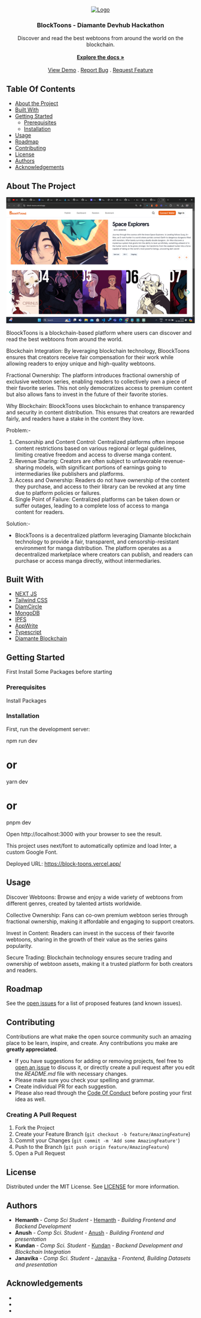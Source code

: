 <br/>
<p align="center">
  <a href="https://github.com/HEMANTH123SR/blocktoons">
    <img src="https://i.ibb.co/7jmyrpT/inifinity.png" alt="Logo" width="80" height="80">
  </a>

  <h3 align="center">BlockToons - Diamante Devhub Hackathon</h3>

  <p align="center">
     Discover and read the best webtoons from around the world on the blockchain. 
    <br/>
    <br/>
    <a href="https://github.com/HEMANTH123SR/blocktoons"><strong>Explore the docs »</strong></a>
    <br/>
    <br/>
    <a href="https://github.com/HEMANTH123SR/blocktoons">View Demo</a>
    .
    <a href="https://github.com/HEMANTH123SR/blocktoons/issues">Report Bug</a>
    .
    <a href="https://github.com/HEMANTH123SR/blocktoons/issues">Request Feature</a>
  </p>
</p>



## Table Of Contents

* [About the Project](#about-the-project)
* [Built With](#built-with)
* [Getting Started](#getting-started)
  * [Prerequisites](#prerequisites)
  * [Installation](#installation)
* [Usage](#usage)
* [Roadmap](#roadmap)
* [Contributing](#contributing)
* [License](#license)
* [Authors](#authors)
* [Acknowledgements](#acknowledgements)

## About The Project

![Screen Shot](./public/images/Screenshot%202024-09-01%20153058.png)

BloockToons is a blockchain-based platform where users can discover and read the best webtoons from around the world.

Blockchain Integration: By leveraging blockchain technology, BloockToons ensures that creators receive fair compensation for their work while allowing readers to enjoy unique and high-quality webtoons.

Fractional Ownership: The platform introduces fractional ownership of exclusive webtoon series, enabling readers to collectively own a piece of their favorite series. This not only democratizes access to premium content but also allows fans to invest in the future of their favorite stories.

Why Blockchain: BloockToons uses blockchain to enhance transparency and security in content distribution. This ensures that creators are rewarded fairly, and readers have a stake in the content they love.

Problem:-

1. Censorship and Content Control: Centralized platforms often impose content restrictions based on various regional or legal guidelines, limiting creative freedom and access to diverse manga content.
2. Revenue Sharing: Creators are often subject to unfavorable revenue-sharing models, with significant portions of earnings going to intermediaries like publishers and platforms.
3. Access and Ownership: Readers do not have ownership of the content they purchase, and access to their library can be revoked at any time due to platform policies or failures.
4. Single Point of Failure: Centralized platforms can be taken down or suffer outages, leading to a complete loss of access to manga content for readers.

Solution:-

* BlockToons is a decentralized platform leveraging Diamante blockchain technology to provide a fair, transparent, and censorship-resistant environment for manga distribution. The platform operates as a decentralized marketplace where creators can publish, and readers can purchase or access manga directly, without intermediaries.

## Built With

* [NEXT JS](https://nextjs.org/)
* [Tailwind CSS](https://tailwindcss.com/)
* [DiamCircle](https://diamcircle.com/)
* [MongoDB](https://www.mongodb.com/)
* [IPFS](https://ipfs.io/)
* [AppWrite](https://appwrite.io/)
* [Typescript](https://www.typescriptlang.org/)
* [Diamante Blockchain](https://diamanteblockchain.com/)

## Getting Started

First Install Some Packages before starting

### Prerequisites

Install Packages

### Installation

First, run the development server:

npm run dev
# or
yarn dev
# or
pnpm dev


Open http://localhost:3000 with your browser to see the result.

This project uses next/font to automatically optimize and load Inter, a custom Google Font.


Deployed URL:  https://block-toons.vercel.app/

## Usage

Discover Webtoons: Browse and enjoy a wide variety of webtoons from different genres, created by talented artists worldwide.

Collective Ownership: Fans can co-own premium webtoon series through fractional ownership, making it affordable and engaging to support creators.

Invest in Content: Readers can invest in the success of their favorite webtoons, sharing in the growth of their value as the series gains popularity.

Secure Trading: Blockchain technology ensures secure trading and ownership of webtoon assets, making it a trusted platform for both creators and readers.

## Roadmap

See the [open issues](https://github.com/HEMANTH123SR/blocktoons/issues) for a list of proposed features (and known issues).

## Contributing

Contributions are what make the open source community such an amazing place to be learn, inspire, and create. Any contributions you make are **greatly appreciated**.
* If you have suggestions for adding or removing projects, feel free to [open an issue](https://github.com/HEMANTH123SR/blocktoons/issues/new) to discuss it, or directly create a pull request after you edit the *README.md* file with necessary changes.
* Please make sure you check your spelling and grammar.
* Create individual PR for each suggestion.
* Please also read through the [Code Of Conduct](https://github.com/HEMANTH123SR/blocktoons/blob/main/CODE_OF_CONDUCT.md) before posting your first idea as well.

### Creating A Pull Request

1. Fork the Project
2. Create your Feature Branch (`git checkout -b feature/AmazingFeature`)
3. Commit your Changes (`git commit -m 'Add some AmazingFeature'`)
4. Push to the Branch (`git push origin feature/AmazingFeature`)
5. Open a Pull Request

## License

Distributed under the MIT License. See [LICENSE](https://github.com/HEMANTH123SR/blocktoons/blob/main/LICENSE.md) for more information.

## Authors

* **Hemanth** - *Comp Sci Student* - [Hemanth](https://github.com/HEMANTH123SR) - *Building Frontend and Backend Development*
* **Anush** - *Comp Sci. Student* - [Anush](https://github.com/Anush-Noob) - *Building Frontend and presentation*
* **Kundan** - *Comp Sci. Student* - [Kundan](https://github.com/Kundan730) - *Backend Development and Blockchain Integration*
* **Janavika** - *Comp Sci. Student* - [Janavika](https://github.com/Janavikas) - *Frontend, Building Datasets and presentation*

## Acknowledgements

* []()
* []()
* []()
